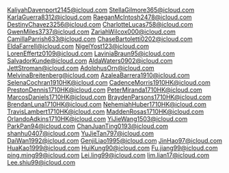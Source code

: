 KaliyahDavenport2145@icloud.com
StellaGilmore365@icloud.com
KarlaGuerra8312@icloud.com
RaeganMcIntosh2478@icloud.com
DestinyChavez3256@icloud.com
CharlotteLucas758@icloud.com
GwenMiles3737@icloud.com
ZariahWilcox000@icloud.com
CamillaParrish633@icloud.com
ChaseBartoletti0202@icloud.com
EldaFarrell@icloud.com
NigelYost123@icloud.com
LorenEffertz0109@icloud.com
LaviniaBraun95@icloud.com
SalvadorKunde@icloud.com
AldaWaters0902@icloud.com
JettStroman@icloud.com
AdolphusOrn@icloud.com
MelvinaBreitenberg@icloud.com
AzaleaBarrera1910@icloud.com
SelenaCochran1910HK@icloud.com
CadenceMorris1910HK@icloud.com
PrestonDennis1710HK@icloud.com
PeterMiranda1710HK@icloud.com
MarcosDaniels1710HK@icloud.com
BraydenParsons1710HK@icloud.com
BrendanLuna1710HK@icloud.com
NehemiahHuber1710HK@icloud.com
TravisLambert1710HK@icloud.com
MaddenRosas1710HK@icloud.com
OrlandoAdkins1710HK@icloud.com
YiJieWang1503@icloud.com
ParkPan94@icloud.com
ChanJuanTing0193@icloud.com
shanhu0407@icloud.com
YuJieTan797@icloud.com
DaiWan1992@icloud.com
GenjiLiao1995@icloud.com
JinHao97@icloud.com
HuaKao1999@icloud.com
HuiKung90@icloud.com
Fu.jiang99@icloud.com
ping.ming99@icloud.com
Lei.ling99@icloud.com
lim.lian17@icloud.com
Lee.shiu99@icloud.com
